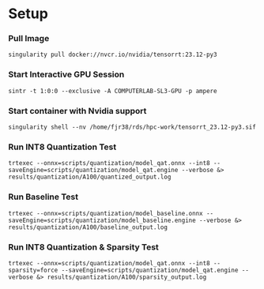 # Setup
### Pull Image
`singularity pull docker://nvcr.io/nvidia/tensorrt:23.12-py3`

### Start Interactive GPU Session
`sintr -t 1:0:0 --exclusive -A COMPUTERLAB-SL3-GPU -p ampere`

### Start container with Nvidia support
`singularity shell --nv /home/fjr38/rds/hpc-work/tensorrt_23.12-py3.sif`

### Run INT8 Quantization Test
`trtexec --onnx=scripts/quantization/model_qat.onnx --int8 --saveEngine=scripts/quantization/model_qat.engine --verbose &> results/quantization/A100/quantized_output.log`

### Run Baseline Test
`trtexec --onnx=scripts/quantization/model_baseline.onnx --saveEngine=scripts/quantization/model_baseline.engine --verbose &> results/quantization/A100/baseline_output.log`

### Run INT8 Quantization & Sparsity Test
`trtexec --onnx=scripts/quantization/model_qat.onnx --int8 --sparsity=force --saveEngine=scripts/quantization/model_qat.engine --verbose &> results/quantization/A100/sparsity_output.log`